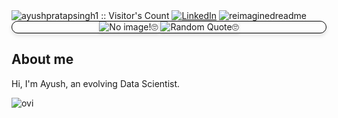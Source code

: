 <img src="https://profile-counter.glitch.me/{ayushpratapsingh1}/count.svg" alt="ayushpratapsingh1 :: Visitor's Count" />
<a href="https://www.linkedin.com/in/ayushpratapsingh1/" target="_blank"><img src="https://img.shields.io/badge/LinkedIn-%230077B5.svg?&style=flat-square&logo=linkedin&logoColor=white" alt="LinkedIn"></a>
<img src="https://myreadme.vercel.app/api/embed/ayushpratapsingh1?panels=userstatistics,toprepositories,toplanguages,commitgraph" alt="reimaginedreadme">

<div align="center" style="border-radius: 10px; border: 1px solid black; box-shadow: 0 4px 6px rgba(0, 0, 0, 0.1);">
    <picture>
        <source media="(prefers-color-scheme: dark)" srcset="https://wallpapercg.com/media/ts_orig/7693.webp">
        <source media="(prefers-color-scheme: light)" srcset="https://cdn.incollect.com/sites/default/files/zoom/CAROLINA-ALOTUS-Colorful-morning-Abstract-painting-2021-687370-3389413.png">
        <img alt="No image!🙄" src="https://user-images.githubusercontent.com/25423296/163456779-a8556205-d0a5-45e2-ac17-42d089e3c3f8.png" style="box-shadow: 0 2px 4px rgba(0, 0, 0, 0.1);">
    </picture>
    <img alt="Random Quote🙄" src="https://github-readme-quotes-bay.vercel.app/quote?theme=dark&font=Redressed&animation=grow_out_in" style="box-shadow: 0 2px 4px rgba(0, 0, 0, 0.1);">
</div>

## About me

Hi, I'm Ayush, an evolving Data Scientist.

<img src="https://github-readme-stats.vercel.app/api/top-langs?username=ayushpratapsingh1&show_icons=true&locale=en&layout=compact&theme=chartreuse-dark" alt="ovi" />
